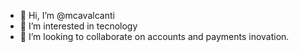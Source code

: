 - 👋 Hi, I’m @mcavalcanti
- 👀 I’m interested in  tecnology
- 💞️ I’m looking to collaborate on accounts and payments inovation.

<!---
mcavalcanti/mcavalcanti is a ✨ special ✨ repository because its `README.md` (this file) appears on your GitHub profile.
You can click the Preview link to take a look at your changes.
--->
